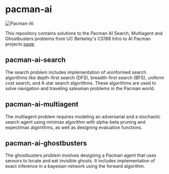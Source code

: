 # pacman-ai
![Pacman-AI](https://rmodi6.github.io/images/pacman-ai.gif) 

This repository contains solutions to the Pacman AI Search, Multiagent and Ghostbusters problems from UC Berkeley's CS188 Intro to AI Pacman projects [page](http://ai.berkeley.edu/project_overview.html).

## pacman-ai-search
The search problem includes implementation of uninformed search algorithms like depth-first search (DFS), breadth-first search (BFS), uniform cost search, and A star search algorithms. These algorithms are used to solve navigation and traveling salesman problems in the Pacman world.

## pacman-ai-multiagent
The multiagent problem requires modeling an adversarial and a stochastic search agent using minimax algorithm with alpha-beta pruning and expectimax algorithms, as well as designing evaluation functions.

## pacman-ai-ghostbusters
The ghostbusters problem involves designing a Pacman agent that uses sensors to locate and eat invisible ghosts. It includes implementation of exact inference in a bayesian network using the forward algorithm.